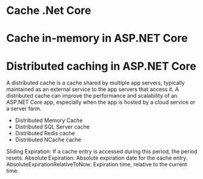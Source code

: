 # Cache .Net Core

# Cache in-memory in ASP.NET Core


# Distributed caching in ASP.NET Core

A distributed cache is a cache shared by multiple app servers, typically maintained as an external service to the app servers that access it. A distributed cache can improve the performance and scalability of an ASP.NET Core app, especially when the app is hosted by a cloud service or a server farm.


-   Distributed Memory Cache
-   Distributed SQL Server cache
-   Distributed Redis cache
-   Distributed NCache cache





Sliding Expiration: If a cache entry is accessed during this period, the period resets.
Absolute Expiration: Absolute expiration date for the cache entry.
AbsoluteExpirationRelativeToNow: Expiration time, relative to the current time.
